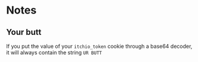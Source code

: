 # Notes

## Your butt
If you put the value of your `itchio_token` cookie through a base64 decoder, it will always contain the string ` UR BUTT `